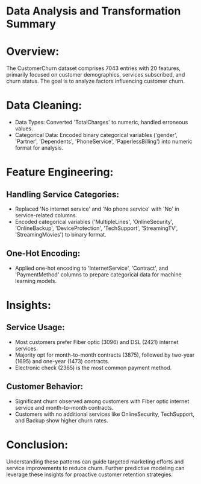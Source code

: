 # <b> Data Analysis and Transformation Summary </b>

# Overview:
The CustomerChurn dataset comprises 7043 entries with 20 features, primarily focused on customer demographics, services subscribed, and churn status. The goal is to analyze factors influencing customer churn.

# Data Cleaning:

- Data Types: Converted 'TotalCharges' to numeric, handled erroneous values.
- Categorical Data: Encoded binary categorical variables ('gender', 'Partner', 'Dependents', 'PhoneService', 'PaperlessBilling') into numeric format for analysis.

# <b>Feature Engineering: </b>

## Handling Service Categories:

- Replaced 'No internet service' and 'No phone service' with 'No' in service-related columns.
- Encoded categorical variables ('MultipleLines', 'OnlineSecurity', 'OnlineBackup', 'DeviceProtection', 'TechSupport', 'StreamingTV', 'StreamingMovies') to binary format.
  
## One-Hot Encoding:

- Applied one-hot encoding to 'InternetService', 'Contract', and 'PaymentMethod' columns to prepare categorical data for machine learning models.

# Insights:

## Service Usage:

- Most customers prefer Fiber optic (3096) and DSL (2421) internet services.
- Majority opt for month-to-month contracts (3875), followed by two-year (1695) and one-year (1473) contracts.
- Electronic check (2365) is the most common payment method.
  
## Customer Behavior:

- Significant churn observed among customers with Fiber optic internet service and month-to-month contracts.
- Customers with no additional services like OnlineSecurity, TechSupport, and Backup show higher churn rates.

# Conclusion:
Understanding these patterns can guide targeted marketing efforts and service improvements to reduce churn. Further predictive modeling can leverage these insights for proactive customer retention strategies.
